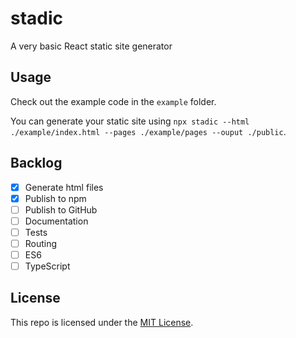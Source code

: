 # stadic

A very basic React static site generator

## Usage

Check out the example code in the `example` folder.

You can generate your static site using `npx stadic --html ./example/index.html --pages ./example/pages --ouput ./public`.

## Backlog

- [x] Generate html files
- [x] Publish to npm
- [ ] Publish to GitHub
- [ ] Documentation
- [ ] Tests
- [ ] Routing
- [ ] ES6
- [ ] TypeScript

## License

This repo is licensed under the [MIT License](LICENSE).